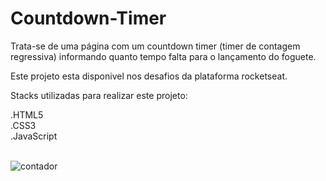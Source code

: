 # Countdown-Timer

 Trata-se de uma página com um countdown timer (timer de contagem regressiva) informando quanto tempo falta para o lançamento do foguete.
 
Este projeto esta disponivel nos desafios da plataforma rocketseat.

Stacks utilizadas para realizar este projeto: </br>

  .HTML5 </br>
  .CSS3 </br>
  .JavaScript </br></br>
  
  
![contador](https://user-images.githubusercontent.com/84883699/232626966-23a2b4d3-52ad-4f9e-be7e-9a810d78e8f7.png)
